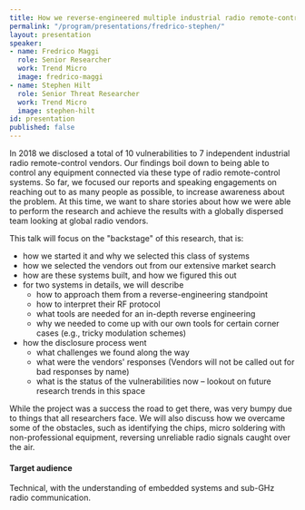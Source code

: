 ```yaml
---
title: How we reverse-engineered multiple industrial radio remote-control systems
permalink: "/program/presentations/fredrico-stephen/"
layout: presentation
speaker:
- name: Fredrico Maggi
  role: Senior Researcher
  work: Trend Micro
  image: fredrico-maggi
- name: Stephen Hilt
  role: Senior Threat Researcher
  work: Trend Micro
  image: stephen-hilt
id: presentation
published: false
---
```


In 2018 we disclosed a total of 10 vulnerabilities to 7 independent industrial radio remote-control vendors. Our findings boil down to being able to control any equipment connected via these type of radio remote-control systems. So far, we focused our reports and speaking engagements on reaching out to as many people as possible, to increase awareness about the problem. At this time, we want to share stories about how we were able to perform the research and achieve the results with a globally dispersed team looking at global radio vendors.

This talk will focus on the "backstage" of this research, that is:
* how we started it and why we selected this class of systems
* how we selected the vendors out from our extensive market search
* how are these systems built, and how we figured this out
* for two systems in details, we will describe
	* how to approach them from a reverse-engineering standpoint
	* how to interpret their RF protocol
	* what tools are needed for an in-depth reverse engineering
	* why we needed to come up with our own tools for certain corner cases (e.g., tricky modulation schemes)
* how the disclosure process went
	* what challenges we found along the way
	* what were the vendors' responses (Vendors will not be called out for bad responses by name)
	* what is the status of the vulnerabilities now – lookout on future research trends in this space

While the project was a success the road to get there, was very bumpy due to things that all researchers face. We will also discuss how we overcame some of the obstacles, such as identifying the chips, micro soldering with non-professional equipment, reversing unreliable radio signals caught over the air.


#### Target audience
Technical, with the understanding of embedded systems and sub-GHz radio communication.